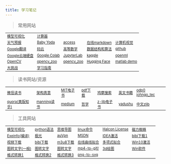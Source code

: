 ```yaml
---
title: 学习笔记
---
```



> 常用网站
<table width="1033" style="font-size: 0.8em;">
	<tbody>
		<tr>
			<td>
				<a href="https://github.com/lutzroeder/netron/tree/main" target="_blank">模型可视化</a>
			</td>
			<td>
				<a href="https://mathsolver.microsoft.com/zh-Hant/calculus-calculator" target="_blank">计算器</a>
			</td>
		</tr>
		<tr>
			<td>
				<a href="http://www.nmc.cn/publish/forecast/ALN/dalian.html" target="_blank">天气预报</a>
			</td>
			<td>
				<a href="https://www.crystalclassics.com/swarovski/5583201.htm" target="_blank">Baby Yoda</a>
			</td>
			<td>
				<a href="https://learn.microsoft.com/zh-cn/office/client-developer/access/desktop-database-reference/data-definition-language" target="_blank">access</a>
			</td>
			<td>
				<a href="https://markdown.com.cn/editor/" target="_blank">在线markdown</a>
			</td>
			<td>
				<a href="https://medium.com/tag/computer-vision/recommended" target="_blank">计算机视觉</a>
			</td>
		</tr>
		<tr>
			<td>
				<a href="https://translate.google.cn/" target="_blank">Google翻译</a>
			</td>
			<td>
				<a href="https://gitee.com/" target="_blank">码云</a>
			</td>
			<td>
				<a href="https://bashendixie.github.io/mathematics/" target="_blank">高等数学</a>
			</td>
			<td>
				<a href="https://bashendixie.github.io/algorithm_study/" target="_blank">数据结构和算法</a>
			</td>
			<td>
				<a href="https://github.com/bashendixie?tab=repositories" target="_blank">github</a>
			</td>
		</tr>
		<tr>
			<td>
				<a href="https://drive.google.com/drive/my-drive" target="_blank">Google云端硬盘</a>
			</td>
			<td>
				<a href="https://colab.research.google.com/" target="_blank">Google Colab</a>
			</td>
			<td>
				<a href="http://localhost:8888/lab" target="_blank">JupyterLab</a>
			</td>
			<td>
				<a href="https://www.kaggle.com/" target="_blank">kaggle</a>
			</td>
			<td>
				<a href="https://www.openml.org/" target="_blank">openml</a>
			</td>
		</tr>
		<tr>
			<td>
				<a href="https://docs.opencv.org/4.6.0/" target="_blank">OpenCV</a>
			</td>
			<td>
				<a href="https://github.com/opencv/opencv_zoo" target="_blank">opencv_zoo</a>
			</td>
			<td>
				<a href="https://gitee.com/bashendixie/opencv_zoo" target="_blank">opencv_zoo</a>
			</td>
			<td>
				<a href="https://huggingface.co/" target="_blank">Hugging Face</a>
			</td>
			<td>
				<a href="https://ww2.mathworks.cn/help/overview/examples.html?category=image-processing-and-computer-vision&s_tid=CRUX_topnav" target="_blank">matlab demo</a>
			</td>
		</tr>
		<tr>
			<td>
				<a href="https://grand-challenge.org/" target="_blank">大挑战</a>
			</td>
			<td>
				<a href="https://www.coursehero.com/study-guides/" target="_blank">学习指南</a>
			</td>
		</tr>
	</tbody>
</table>

> 读书网站/资源
<table width="1033" style="font-size: 0.8em;">
	<tbody>
		<tr>
			<td>
				<a href="https://weread.qq.com/" target="_blank">微信读书</a>
			</td>
			<td>
				<a href="https://e-m.jd.com/static/read/dist/index.html?ebookId=30727974&name=%E6%9E%B6%E6%9E%84%E7%9C%9F%E6%84%8F%EF%BC%9A%E4%BC%81%E4%B8%9A%E7%BA%A7%E5%BA%94%E7%94%A8%E6%9E%B6%E6%9E%84%E8%AE%BE%E8%AE%A1%E6%96%B9%E6%B3%95%E8%AE%BA%E4%B8%8E%E5%AE%9E%E8%B7%B5" target="_blank">架构真意</a>
			</td>
			<td>
				<a href="https://mitpress.ublish.com/" target="_blank">MIT电子书</a>
			</td>
			<td>
				<a href="http://www.java1234.com/a/javabook/javabase/" target="_blank">pdf下载</a>
			</td>
			<td>
				<a href="https://www.jiumodiary.com/" target="_blank">鸠摩搜索</a>
			</td>
			<td>
				<a href="https://sciarium.com/" target="_blank">英文书籍</a>
			</td>
			<td>
				<a href="https://pan.baidu.com/share/init?surl=oTJjTkxK0PuV2nRExq1wcA" target="_blank">odp0 johngo_tec</a>
			</td>
		</tr>
		<tr>
			<td>
				<a href="https://www.quora.com/" target="_blank">quora(美版知乎)</a>
			</td>
			<td>
				<a href="https://www.manning.com/catalog" target="_blank">manning读书</a>
			</td>
			<td>
				<a href="https://medium.com/" target="_blank">medium</a>
			</td>
			<td>
				<a href="https://plato.stanford.edu/contents.html" target="_blank">哲学</a>
			</td>
			<td>
				<a href="https://z-lib.is/book/machine-learning-empowered-intelligent-data-center" target="_blank">z-lib电子书</a>
			</td>
			<td>
				<a href="http://www.yadushu.com/it/zhineng/" target="_blank">yadushu</a>
			</td>
			<td>
				<a href="https://zh.z-library.se/?continueFlag=929a345b2b3c8f1b1ea1fc66bd0034d3&s_trans=1415694185_&s_channel=4" target="_blank">中文zlib</a>
			</td>
		</tr>
	</tbody>
</table>


> 工具网站
<table width="1033" style="font-size: 0.8em;">
	<tbody>
		<tr>
			<td>
				<a href="https://netron.app/" target="_blank">模型可视化</a>
			</td>
			<td>
				<a href="https://skydance.blog.csdn.net/article/details/110334002" target="_blank">python语法</a>
			</td>
			<td>
				<a href="https://www.processon.com/" target="_blank">思维导图</a>
			</td>
			<td>
				<a href="https://skydance.blog.csdn.net/article/details/123165365" target="_blank">linux命令</a>
			</td>
			<td>
				<a href="https://blog.csdn.net/qq_18620653/article/details/120033443" target="_blank">Halcon License</a>
			</td>
			<td>
				<a href="http://www.eclzz.wiki/" target="_blank">磁力蜘蛛</a>
			</td>
			<td>
			</td>
		</tr>
		<tr>
			<td>
				<a href="https://exeinfo-pe32.en.softonic.com/" target="_blank">Exeinfo(编译)</a>
			</td>
			<td>
				<a href="https://www.jiayouyabeijing.com/cn/?a=gi9cp" target="_blank">极光</a>
			</td>
			<td>
				<a href="https://ausososo.space/zh-TW/help" target="_blank">auVpn</a>
			</td>
			<td>
				<a href="https://msdn.itellyou.cn/" target="_blank">MSDN</a>
			</td>
			<td>
				<a href="https://idea.medeming.com/" target="_blank">IDEA激活</a>
			</td>
			<td>
				<a href="http://zhouql.vip/bilibili/?continueFlag=dff994459b24bd67d0dedb910817f2ab" target="_blank">bibi下载1</a>
			</td>
		</tr>
		<tr>
			<td>
				<a href="https://youtube.iiilab.com/" target="_blank">视频下载</a>
			</td>
			<td>
				<a href="https://bilibili.iiilab.com/" target="_blank">bibi下载</a>
			</td>
			<td>
				<a href="http://blog.luckly-mjw.cn/tool-show/m3u8-downloader/index.html" target="_blank">m3u8下载</a>
			</td>
			<td>
				<a href="http://www.qinms.com/webapp/curvefit/cf.aspx" target="_blank">在线曲线拟合</a>
			</td>
			<td>
				<a href="http://tools.jb51.net/jisuanqi/create_fun/" target="_blank">多项式拟合</a>
			</td>
			<td>
				<a href="http://www.xitongcheng.com/jiaocheng/win10_article_45072.html" target="_blank">Win10激活</a>
			</td>
		</tr>
		<tr>
			<td>
				<a href="http://www.pdfdo.com/image-to-txt.aspx" target="_blank">图转文字(一般)</a>
			</td>
			<td>
				<a href="https://ocr.wdku.net/" target="_blank">图转文字</a>
			</td>
			<td>
				<a href="https://ocr.xinhuokj.com/" target="_blank">图转文字</a>
			</td>
			<td>
				<a href="https://www.aconvert.com/cn/video/mp4-to-gif/" target="_blank">mp4-to-gif/</a>
			</td>
			<td>
				<a href="https://technology.cpm.org/general/3dgraph/" target="_blank">3d绘图</a>
			</td>
			<td>
				<a href="https://fossies.org/windows/misc/" target="_blank">Win软件</a>
			</td>
		</tr>
		<tr>
			<td>
				<a href="https://cloudconvert.com/webp-to-gif" target="_blank">格式转换1</a>
			</td>
			<td>
				<a href="https://www.vidmore.com/free-online-image-converter/" target="_blank">格式转换2</a>
			</td>
			<td>
				<a href="https://www.online-convert.com/" target="_blank">格式转换3</a>
			</td>
			<td>
				<a href="https://cdkm.com/cn/png-to-svg#google_vignette" target="_blank">png-to-svg</a>
			</td>
		</tr>
	</tbody>
</table>

